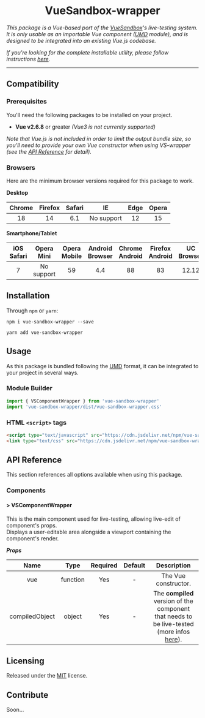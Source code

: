 # <div align="center">VueSandbox-wrapper</div>

*This package is a Vue-based port of the [VueSandbox](https://github.com/mekkanix/vue-sandbox)'s live-testing system. It is only usable as an importable Vue component ([UMD](https://github.com/umdjs/umd) module), and is designed to be integrated into an existing Vue.js codebase.*

*If you're looking for the complete installable utility, please follow instructions [here](https://mekkanix.github.io/vue-sandbox/docs/).*

---

## Compatibility

### Prerequisites

You'll need the following packages to be installed on your project.

- **Vue v2.6.8** or greater *(Vue3 is not currently supported)*

*Note that Vue.js is not included in order to limit the output bundle size, so you'll need to provide your own Vue constructor when using VS-wrapper (see the [API Reference](#api-reference) for detail).*

### Browsers

Here are the minimum browser versions required for this package to work.

**Desktop**

| Chrome | Firefox | Safari | IE         | Edge | Opera |
|:------:|:-------:|:------:|:----------:|:----:|:-----:|
| 18     | 14      | 6.1    | No support | 12   | 15    |

**Smartphone/Tablet**

| iOS Safari | Opera Mini | Opera Mobile | Android Browser | Chrome Android | Firefox Android | UC Browser | Samsung | QQ Browser | Baidu | KaiOS |
|:----------:|:----------:|:------------:|:---------------:|:--------------:|:---------------:|:----------:|:-------:|:----------:|:-----:|:-----:|
| 7          | No support | 59           | 4.4             | 88             | 83              | 12.12      | 4       | 10.4       | 7.12  | 2.5   |

## Installation

Through `npm` or `yarn`:

```
npm i vue-sandbox-wrapper --save
```

```
yarn add vue-sandbox-wrapper
```

## Usage

As this package is bundled following the [UMD](https://github.com/umdjs/umd) format, it can be integrated to your project in several ways.

### Module Builder

```js
import { VSComponentWrapper } from 'vue-sandbox-wrapper'
import 'vue-sandbox-wrapper/dist/vue-sandbox-wrapper.css'
```

### HTML `<script>` tags

```html
<script type="text/javascript" src="https://cdn.jsdelivr.net/npm/vue-sandbox-wrapper@1.0.0-beta.6/dist/vue-sandbox-wrapper.js"></script>
<link type="text/css" src="https://cdn.jsdelivr.net/npm/vue-sandbox-wrapper@1.0.0-beta.6/dist/vue-sandbox-wrapper.css">
```

## API Reference

This section references all options available when using this package.

### Components

#### > VSComponentWrapper

This is the main component used for live-testing, allowing live-edit of component's props.  
Displays a user-editable area alongside a viewport containing the component's render.

***Props***

| Name           | Type     | Required | Default | Description |
|:--------------:|:--------:|:--------:|:-------:|:-----------:|
| vue            | function | Yes      | -       | The Vue constructor. |
| compiledObject | object   | Yes      | -       | The **compiled** version of the component that needs to be live-tested (more infos [here](https://github.com/vuejs/vue/tree/dev/packages/vue-template-compiler#readme)). |

## Licensing

Released under the [MIT](https://opensource.org/licenses/MIT) license.

## Contribute

Soon...

